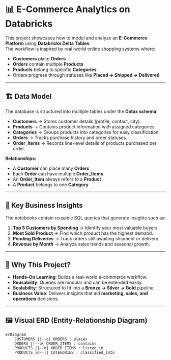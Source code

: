 # 📊 **E-Commerce Analytics on Databricks**

This project showcases how to model and analyze an **E-Commerce Platform** using **Databricks Delta Tables**.  
The workflow is inspired by real-world online shopping systems where:  
- **Customers** place **Orders**  
- **Orders** contain multiple **Products**  
- **Products** belong to specific **Categories**  
- Orders progress through statuses like **Placed → Shipped → Delivered**

---

## 🏗️ **Data Model**

The database is structured into multiple tables under the **Datax schema**:

- **Customers** → Stores customer details (profile, contact, city).  
- **Products** → Contains product information with assigned categories.  
- **Categories** → Groups products into categories for easy classification.  
- **Orders** → Tracks purchase history and order statuses.  
- **Order_Items** → Records line-level details of products purchased per order.  

**Relationships:**  
- A **Customer** can place many **Orders**  
- Each **Order** can have multiple **Order_Items**  
- An **Order_Item** always refers to a **Product**  
- A **Product** belongs to one **Category**

---

## 📌 **Key Business Insights**

The notebooks contain reusable SQL queries that generate insights such as:  

1. **Top 5 Customers by Spending** → Identify your most valuable buyers.  
2. **Most Sold Product** → Find which product has the highest demand.  
3. **Pending Deliveries** → Track orders still awaiting shipment or delivery.  
4. **Revenue by Month** → Analyze sales trends and seasonal growth.  

---

## 🚀 **Why This Project?**

- **Hands-On Learning**: Builds a real-world e-commerce workflow.  
- **Reusability**: Queries are modular and can be extended easily.  
- **Scalability**: Structured to fit into a **Bronze → Silver → Gold** pipeline.  
- **Business Value**: Delivers insights that aid **marketing, sales, and operations** decisions.  

---

## 🖼️ **Visual ERD (Entity-Relationship Diagram)**

```mermaid
erDiagram
    CUSTOMERS ||--o{ ORDERS : places
    ORDERS ||--o{ ORDER_ITEMS : contains
    PRODUCTS ||--o{ ORDER_ITEMS : listed_in
    PRODUCTS }o--|| CATEGORIES : classified_into
